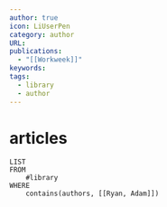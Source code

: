 ```yaml
---
author: true
icon: LiUserPen
category: author
URL: 
publications:
  - "[[Workweek]]"
keywords: 
tags:
  - library
  - author
---
```


# articles
```dataview
LIST
FROM
    #library 
WHERE
    contains(authors, [[Ryan, Adam]])
```

